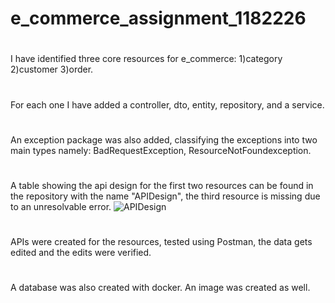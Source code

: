 # e_commerce_assignment_1182226
# 
I have identified three core resources for e_commerce: 1)category 2)customer 3)order.
# 
For each one I have added a controller, dto, entity, repository, and a service. 
#
An exception package was also added, classifying the exceptions into two main types namely: BadRequestException, ResourceNotFoundexception.
#
A table showing the api design for the first two resources can be found in the repository with the name "APIDesign", the third resource is missing due to an unresolvable error. 
![APIDesign](https://user-images.githubusercontent.com/74601216/165496223-4b0ad8bb-4874-42c2-b721-818e96fadb0f.PNG)
#
APIs were created for the resources, tested using Postman, the data gets edited and the edits were verified. 
#
A database was also created with docker. An image was created as well. 


